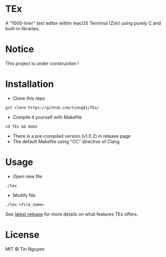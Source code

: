 # TEx
A "1000-liner" text editor within macOS Terminal (Zsh) using purely C and built-in libraries.

# Notice
This project is under construction !

# Installation

* Clone this repo

```
git clone https://github.com/tinng81/TEx/
```

* Compile it yourself with Makefile

```
cd TEx && make
```

   - There is a pre-compiled version (v1.0.2) in release page
   - The default Makefile using "CC" directive of Clang

# Usage

* Open new file

```
./tex
```

* Modify file

```
./tex <file_name>
```

See [latest release](https://github.com/tinng81/TEx/releases) for more details on what features TEx offers.

# License
MIT © Tin Nguyen